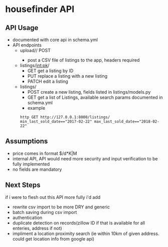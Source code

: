 # housefinder API
## API Usage
- documented with core api in schema.yml
- API endpoints
	- upload/<filename>/ POST
		- post a CSV file of listings to the app, headers required
	- listings/<int:pk>/
		- GET  get a listing by ID
		- PUT replace a listing with a new listing
		- PATCH edit a listing
	- listings/
		- POST create a new listing, fields listed in listings/models.py
		- GET get a list of Listings, available search params documented in schema.yml
		- example
		```
		http GET http://127.0.0.1:8000/listings/ min_last_sold_date=="2017-02-22" max_last_sold_date=="2018-02-22"
		```
## Assumptions
- price comes in format $/d\*K|M
- internal API, API would need more security and input verification to be fully implemented 
- no fields are mandatory

## Next Steps
if i were to flesh out this API more fully i'd add
- rewrite csv import to be more DRY and generic
- batch saving during csv import
- authentication
- duplicate detection on records(zillow ID if that is available for all enteries, address if not)
- impliment a location proximity search (ie within 10km of given address.  could get location info from google api)